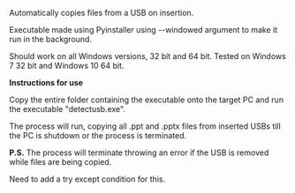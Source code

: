 Automatically copies files from a USB on insertion. 

Executable made using Pyinstaller using --windowed argument to make it run in the background.

Should work on all Windows versions, 32 bit and 64 bit. Tested on Windows 7 32 bit and Windows 10 64 bit.

**Instructions for use**

Copy the entire folder containing the executable onto the target PC and run the executable "detectusb.exe". 

The process will run, copying all .ppt and .pptx files from inserted USBs till the PC is shutdown or the process is terminated.

**P.S.** The process will terminate throwing an error if the USB is removed while files are being copied. 

Need to add a try except condition for this.



